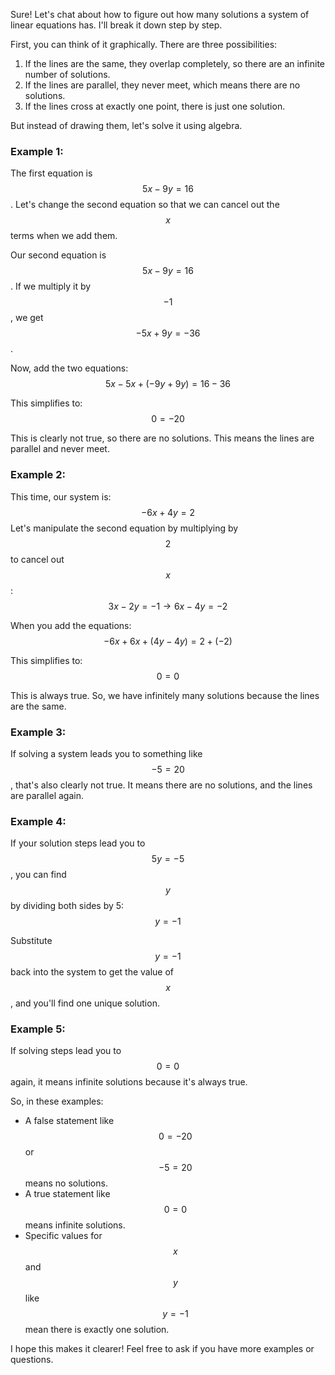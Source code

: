 Sure! Let's chat about how to figure out how many solutions a system of linear equations has. I'll break it down step by step.

First, you can think of it graphically. There are three possibilities:
1. If the lines are the same, they overlap completely, so there are an infinite number of solutions.
2. If the lines are parallel, they never meet, which means there are no solutions.
3. If the lines cross at exactly one point, there is just one solution.

But instead of drawing them, let's solve it using algebra.

### Example 1:
The first equation is $$5x - 9y = 16$$. Let's change the second equation so that we can cancel out the $$x$$ terms when we add them.

Our second equation is $$5x - 9y = 16$$. If we multiply it by $$-1$$, we get $$-5x + 9y = -36$$.

Now, add the two equations:
$$5x - 5x + (-9y + 9y) = 16 - 36$$

This simplifies to:
$$0 = -20$$

This is clearly not true, so there are no solutions. This means the lines are parallel and never meet.

### Example 2:
This time, our system is:
$$-6x + 4y = 2$$
Let's manipulate the second equation by multiplying by $$2$$ to cancel out $$x$$:
$$3x - 2y = -1 \rightarrow 6x - 4y = -2$$

When you add the equations:
$$-6x + 6x + (4y - 4y) = 2 + (-2)$$

This simplifies to:
$$0 = 0$$

This is always true. So, we have infinitely many solutions because the lines are the same.

### Example 3:
If solving a system leads you to something like $$-5 = 20$$, that's also clearly not true. It means there are no solutions, and the lines are parallel again.

### Example 4:
If your solution steps lead you to $$5y = -5$$, you can find $$y$$ by dividing both sides by 5:
$$y = -1$$

Substitute $$y = -1$$ back into the system to get the value of $$x$$, and you'll find one unique solution.

### Example 5:
If solving steps lead you to $$0 = 0$$ again, it means infinite solutions because it's always true.

So, in these examples:
- A false statement like $$0 = -20$$ or $$-5 = 20$$ means no solutions.
- A true statement like $$0 = 0$$ means infinite solutions.
- Specific values for $$x$$ and $$y$$ like $$y = -1$$ mean there is exactly one solution.

I hope this makes it clearer! Feel free to ask if you have more examples or questions.
